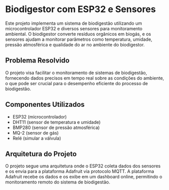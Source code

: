 
# Biodigestor com ESP32 e Sensores

Este projeto implementa um sistema de biodigestão utilizando um microcontrolador ESP32 e diversos sensores para monitoramento ambiental. O biodigestor converte resíduos orgânicos em biogás, e os sensores ajudam a monitorar parâmetros como temperatura, umidade, pressão atmosférica e qualidade do ar no ambiente do biodigestor.


## Problema Resolvido

O projeto visa facilitar o monitoramento de sistemas de biodigestão, fornecendo dados precisos em tempo real sobre as condições do ambiente, o que pode ser crucial para o desempenho eficiente do processo de biodigestão.

## Componentes Utilizados

 - ESP32 (microcontrolador)
 - DHT11 (sensor de temperatura e umidade)
 - BMP280 (sensor de pressão atmosférica)
 - MQ-2 (sensor de gás)
 - Relé (simular a válvula)

## Arquitetura do Projeto

O projeto segue uma arquitetura onde o ESP32 coleta dados dos sensores e os envia para a plataforma Adafruit via protocolo MQTT. A plataforma Adafruit recebe os dados e os exibe em um dashboard online, permitindo o monitoramento remoto do sistema de biodigestão.
